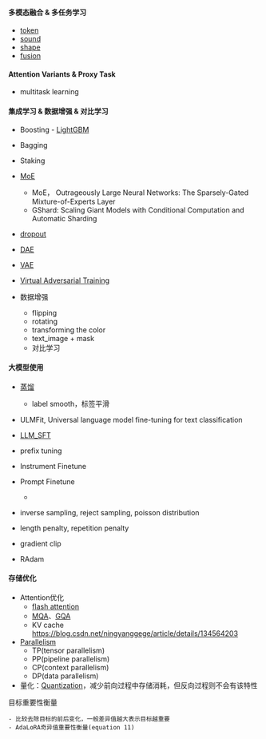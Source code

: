 #### 多模态融合 & 多任务学习
- [token](Multimodality_Fusion/token_modality.md)
- [sound](Multimodality_Fusion/sound_modality.md)
- [shape](Multimodality_Fusion/shape_modality.md)
- [fusion](Multimodality_Fusion/modality_fusion.md)

####  Attention Variants & Proxy Task
- multitask learning

#### 集成学习 & 数据增强 & 对比学习
- Boosting
      - [LightGBM](Ensemble/Ensemble/Boosting/lightgbm.md)
- Bagging
- Staking
- [MoE](Ensemble/MoE/moe.md)
    - MoE， Outrageously Large Neural Networks: The Sparsely-Gated Mixture-of-Experts Layer  
    - GShard: Scaling Giant Models with Conditional Computation and Automatic Sharding  

- [dropout](Denoising/Dropout/dropout.md)
- [DAE](Denoising/DAE/dae.md)
- [VAE](Denoising/VAE/vae.md)
- [Virtual Adversarial Training](Denoising/AdversarialTraining/vat.md)
- 数据增强  
    - flipping  
    - rotating  
    - transforming the color  
    - text_image + mask
  - 对比学习

#### 大模型使用
- [蒸馏](LLM_Extend/distillation/distillation.md)
  - label smooth，标签平滑
- ULMFit, Universal language model fine-tuning for text classification
- [LLM_SFT](LLM_Extend/LLM_SFT/LLM_SFT.md)
- prefix tuning
- Instrument Finetune
- Prompt Finetune

    - 
- inverse sampling, reject sampling, poisson distribution
- length penalty, repetition penalty
- gradient clip
- RAdam

#### 存储优化
- Attention优化
    - [flash attention](Memory_Saving/Flash_Attention/FlashAttention.md)
    - [MQA](Memory_Saving/Attention_Variants/mqa/#mqa)、[GQA](Memory_Saving/Attention_Variants/mga/#gqa)
    - KV cache https://blog.csdn.net/ningyanggege/article/details/134564203
- [Parallelism](Memory_Saving/Parallelism/parallelism.md)
    - TP(tensor parallelism)
    - PP(pipeline parallelism)
    - CP(context parallelism)
    - DP(data parallelism)
- 量化：[Quantization](Memory_Saving/Quantization/quantization.md)，减少前向过程中存储消耗，但反向过程则不会有该特性


目标重要性衡量  

    - 比较去除目标的前后变化，一般差异值越大表示目标越重要  
    - AdaLoRA奇异值重要性衡量(equation 11)
